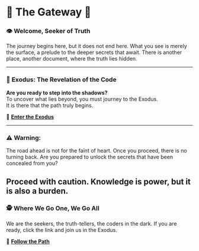 # 🧩 **The Gateway** 🧩

### 👁️ **Welcome, Seeker of Truth**

The journey begins here, but it does not end here. What you see is merely the surface, a prelude to the deeper secrets that await. There is another place, another document, where the truth lies hidden.

---

### 📜 **Exodus: The Revelation of the Code**

**Are you ready to step into the shadows?**  
To uncover what lies beyond, you must journey to the Exodus.  
It is there that the path truly begins.

🔗 [**Enter the Exodus**](./Exodus.md)

---

### ⚠️ **Warning:**  
The road ahead is not for the faint of heart. Once you proceed, there is no turning back. Are you prepared to unlock the secrets that have been concealed from you?

**Proceed with caution. Knowledge is power, but it is also a burden.**  
---

### 🕵️ **Where We Go One, We Go All**

We are the seekers, the truth-tellers, the coders in the dark. If you are ready, click the link and join us in the Exodus.

🔗 [**Follow the Path**](./Exodus.md)
